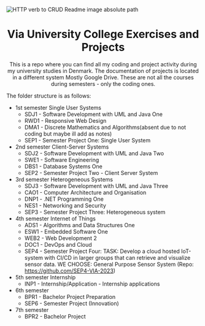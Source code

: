[//]: # "Absolute Path of the image"
![HTTP verb to CRUD Readme image absolute path](https://cdn.jsdelivr.net/gh/gabrielvlad/assets-cdn@main/classes/VIA_UC_logo.png)
<h1 align="center">Via University College Exercises and Projects</h1>
<p align="center">This is a repo where you can find all my coding and project activity during my university studies in Denmark. The
documentation of projects is located in a different system Mostly Google Drive. These are not all the courses during semesters - only the coding ones.</p>

The folder structure is as follows:

- 1st semester Single User Systems
  - SDJ1 - Software Development with UML and Java One
  - RWD1 - Responsive Web Design
  - DMA1 - Discrete Mathematics and Algorithms(absent due to not coding but maybe ill add as notes)
  - SEP1 - Semester Project One: Single User System
- 2nd semester Client-Server Systems
  - SDJ2 - Software Development with UML and Java Two 
  - SWE1 - Software Engineering
  - DBS1 - Database Systems One
  - SEP2 - Semester Project Two - Client Server System
- 3rd semester Heterogeneous Systems
  - SDJ3 - Software Development with UML and Java Three
  - CAO1 - Computer Architecture and Organisation
  - DNP1 - .NET Programming One
  - NES1 - Networking and Security
  - SEP3 - Semester Project Three: Heterogeneous system
- 4th semester Internet of Things
  - ADS1 - Algorithms and Data Structures One
  - ESW1 - Embedded Software One
  - WEB2 - Web Development 2
  - DOC1 - DevOps and Cloud
  - SEP4 - Semester Project Four: TASK: Develop a cloud hosted IoT-system with CI/CD in larger groups that can retrieve and visualize sensor data. WE CHOOSE: General Purpose Sensor System (Repo: https://github.com/SEP4-VIA-2023)
- 5th semester Internship
  - INP1 - Internship/Application - Internship applications
- 6th semester
  - BPR1 - Bachelor Project Preparation
  - SEP6 - Semester Project (Innovation)
- 7th semester
  - BPR2 - Bachelor Project
